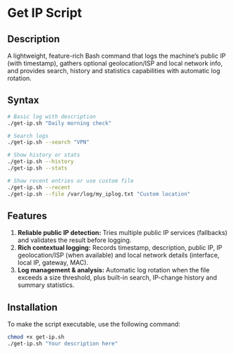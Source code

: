 # Get IP Script

## Description

A lightweight, feature-rich Bash command that logs the machine’s public IP (with timestamp), gathers optional geolocation/ISP and local network info, and provides search, history and statistics capabilities with automatic log rotation.

## Syntax
``` bash 
# Basic log with description
./get-ip.sh "Daily morning check"

# Search logs
./get-ip.sh --search "VPN"

# Show history or stats
./get-ip.sh --history
./get-ip.sh --stats

# Show recent entries or use custom file
./get-ip.sh --recent 
./get-ip.sh --file /var/log/my_iplog.txt "Custom location"

```
## Features

1. **Reliable public IP detection:** Tries multiple public IP services (fallbacks) and validates the result before logging.
2. **Rich contextual logging:** Records timestamp, description, public IP, IP geolocation/ISP (when available) and local network details (interface, local IP, gateway, MAC).
3. **Log management & analysis:** Automatic log rotation when the file exceeds a size threshold, plus built-in search, IP-change history and summary statistics.

## Installation

To make the script executable, use the following command:

```bash
chmod +x get-ip.sh
./get-ip.sh "Your description here"

```
